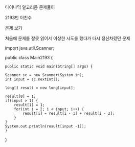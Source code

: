 다이나믹 알고리즘 문제풀이 

2193번  이친수

<a href="https://www.acmicpc.net/problem/2193">문제 보기</a>

처음에 문제를 잘못 읽어서 이상한 시도를 했다가 다시 정신차렸던 문제



import java.util.Scanner;

public class Main2193 {

	public static void main(String[] args) {
		
	Scanner sc = new Scanner(System.in);
	int input = sc.nextInt();
	
	long[] result = new long[input];
	
	result[0] = 1;
	if(input > 1) {
		result[1] = 1;
		for(int i = 2; i < input; i++) {
			result[i] = result[i - 1] + result[i - 2];
		}
	}
	System.out.println(result[input -1]);
	}
}